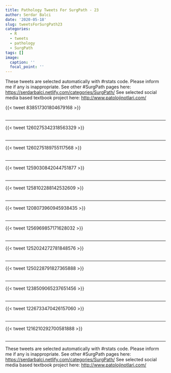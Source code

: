```yaml
---
title: Pathology Tweets For SurgPath - 23
author: Serdar Balci
date: '2020-05-18'
slug: tweetsForSurgPath23
categories:
  - R
  - tweets
  - pathology
  - SurgPath
tags: []
image:
  caption: ''
  focal_point: ''
---
```



These tweets are selected automatically with #rstats code. Please inform me if any is inappropriate.
See other #SurgPath pages here: https://serdarbalci.netlify.com/categories/SurgPath/ 
See selected social media based textbook project here: http://www.patolojinotlari.com/

{{< tweet 838517301804679168 >}}
<br>
<br>
<hr>
{{< tweet 1260275342318563329 >}}
<br>
<br>
<hr>
{{< tweet 1260275189755117568 >}}
<br>
<br>
<hr>
{{< tweet 1259030842044751877 >}}
<br>
<br>
<hr>
{{< tweet 1258102288142532609 >}}
<br>
<br>
<hr>
{{< tweet 1208073960945938435 >}}
<br>
<br>
<hr>
{{< tweet 1256969857171628032 >}}
<br>
<br>
<hr>
{{< tweet 1252024272781848576 >}}
<br>
<br>
<hr>
{{< tweet 1250228791827365888 >}}
<br>
<br>
<hr>
{{< tweet 1238509065237651456 >}}
<br>
<br>
<hr>
{{< tweet 1226733470426157060 >}}
<br>
<br>
<hr>
{{< tweet 1216210292700581888 >}}
<br>
<br>
<hr>


These tweets are selected automatically with #rstats code. Please inform me if any is inappropriate.
See other #SurgPath pages here: https://serdarbalci.netlify.com/categories/SurgPath/ 
See selected social media based textbook project here: http://www.patolojinotlari.com/
